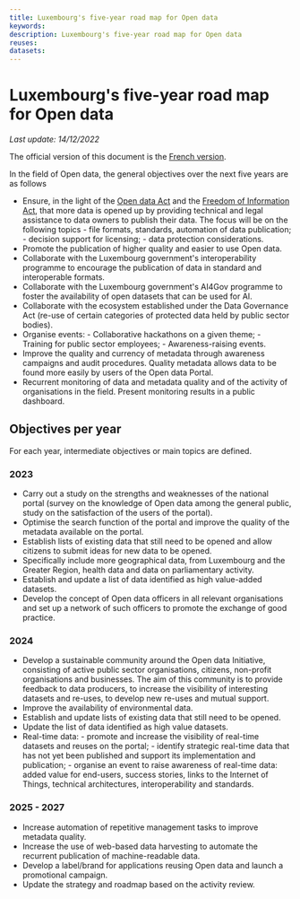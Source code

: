 ```yaml
---
title: Luxembourg's five-year road map for Open data
keywords:
description: Luxembourg's five-year road map for Open data
reuses:
datasets:
---
```


# Luxembourg's five-year road map for Open data

*Last update: 14/12/2022*

The official version of this document is the [French version](/fr/pages/5yearplan/).

In the field of Open data, the general objectives over the next five years are as follows
- Ensure, in the light of the [Open data Act](https://legilux.public.lu/eli/etat/leg/loi/2021/11/29/a836/) and the [Freedom of Information Act](https://legilux.public.lu/eli/etat/leg/loi/2018/09/14/a883/jo), that more data is opened up by providing technical and legal assistance to data owners to publish their data. The focus will be on the following topics
      - file formats, standards, automation of data publication;
      - decision support for licensing;
      - data protection considerations.
- Promote the publication of higher quality and easier to use Open data.
- Collaborate with the Luxembourg government's interoperability programme to encourage the publication of data in standard and interoperable formats.
- Collaborate with the Luxembourg government's AI4Gov programme to foster the availability of open datasets that can be used for AI.
- Collaborate with the ecosystem established under the Data Governance Act (re-use of certain categories of protected data held by public sector bodies).
- Organise events: 
      - Collaborative hackathons on a given theme;
      - Training for public sector employees;
      - Awareness-raising events.
- Improve the quality and currency of metadata through awareness campaigns and audit procedures. Quality metadata allows data to be found more easily by users of the Open data Portal.
- Recurrent monitoring of data and metadata quality and of the activity of organisations in the field. Present monitoring results in a public dashboard.

## Objectives per year
For each year, intermediate objectives or main topics are defined.
### 2023
- Carry out a study on the strengths and weaknesses of the national portal (survey on the knowledge of Open data among the general public, study on the satisfaction of the users of the portal).
- Optimise the search function of the portal and improve the quality of the metadata available on the portal.
- Establish lists of existing data that still need to be opened and allow citizens to submit ideas for new data to be opened.
- Specifically include more geographical data, from Luxembourg and the Greater Region, health data and data on parliamentary activity.
- Establish and update a list of data identified as high value-added datasets.
- Develop the concept of Open data officers in all relevant organisations and set up a network of such officers to promote the exchange of good practice.

### 2024 
- Develop a sustainable community around the Open data Initiative, consisting of active public sector organisations, citizens, non-profit organisations and businesses. The aim of this community is to provide feedback to data producers, to increase the visibility of interesting datasets and re-uses, to develop new re-uses and mutual support.
- Improve the availability of environmental data.
- Establish and update lists of existing data that still need to be opened.
- Update the list of data identified as high value datasets.
- Real-time data:
      - promote and increase the visibility of real-time datasets and reuses on the portal;
      - identify strategic real-time data that has not yet been published and support its implementation and publication;
      - organise an event to raise awareness of real-time data: added value for end-users, success stories, links to the Internet of Things, technical architectures, interoperability and standards.

### 2025 - 2027
- Increase automation of repetitive management tasks to improve metadata quality.
- Increase the use of web-based data harvesting to automate the recurrent publication of machine-readable data.
- Develop a label/brand for applications reusing Open data and launch a promotional campaign.
- Update the strategy and roadmap based on the activity review.
